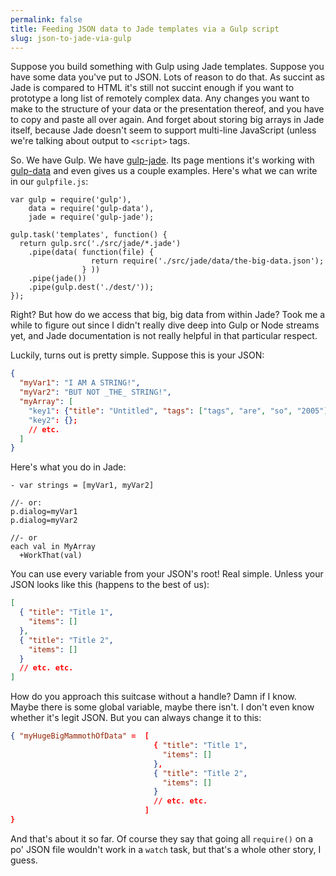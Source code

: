 ```yaml
---
permalink: false
title: Feeding JSON data to Jade templates via a Gulp script
slug: json-to-jade-via-gulp
---
```


Suppose you build something with Gulp using Jade templates. Suppose you have some data you've put to JSON. Lots of reason to do that. As succint as Jade is compared to HTML it's still not succint enough if you want to prototype a long list of remotely complex data. Any changes you want to make to the structure of your data or the presentation thereof, and you have to copy and paste all over again. And forget about storing big arrays in Jade itself, because Jade doesn't seem to support multi-line JavaScript (unless we're talking about output to `<script>` tags.

So. We have Gulp. We have [gulp-jade](https://www.npmjs.org/package/gulp-data). Its page mentions it's working with [gulp-data](https://www.npmjs.com/package/gulp-data) and even gives us a couple examples. Here's what we can write in our `gulpfile.js`:

```JS
var gulp = require('gulp'),
    data = require('gulp-data'),
    jade = require('gulp-jade');

gulp.task('templates', function() {
  return gulp.src('./src/jade/*.jade')
    .pipe(data( function(file) {
                  return require('./src/jade/data/the-big-data.json');
                } ))
    .pipe(jade())
    .pipe(gulp.dest('./dest/'));
});
```

Right? But how do we access that big, big data from within Jade? Took me a while to figure out since I didn't really dive deep into Gulp or Node streams yet, and Jade documentation is not really helpful in that particular respect.

Luckily, turns out is pretty simple. Suppose this is your JSON:

```JSON
{
  "myVar1": "I AM A STRING!",
  "myVar2": "BUT NOT _THE_ STRING!",
  "myArray": [
    "key1": {"title": "Untitled", "tags": ["tags", "are", "so", "2005"]}
    "key2": {};
    // etc.
  ]
}
```

Here's what you do in Jade:

```Jade
- var strings = [myVar1, myVar2]

//- or:
p.dialog=myVar1
p.dialog=myVar2

//- or
each val in MyArray
  +WorkThat(val)
```

You can use every variable from your JSON's root! Real simple. Unless your JSON looks like this (happens to the best of us):

```JSON
[
  { "title": "Title 1",
    "items": []
  },
  { "title": "Title 2",
    "items": []
  }
  // etc. etc.
]
```

How do you approach this suitcase without a handle? Damn if I know. Maybe there is some global variable, maybe there isn't. I don't even know whether it's legit JSON. But you can always change it to this:

```JSON
{ "myHugeBigMammothOfData" =  [
                                { "title": "Title 1",
                                  "items": []
                                },
                                { "title": "Title 2",
                                  "items": []
                                }
                                // etc. etc.
                              ]
}
```

And that's about it so far. Of course they say that going all `require()` on a po' JSON file wouldn't work in a `watch` task, but that's a whole other story, I guess.